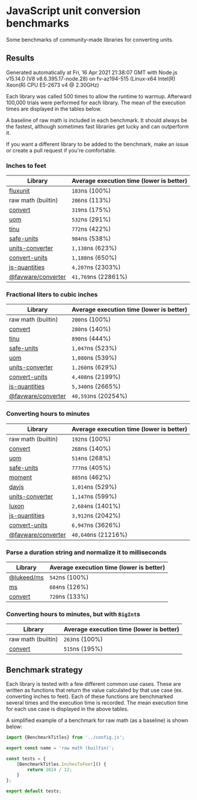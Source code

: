 # JavaScript unit conversion benchmarks

Some benchmarks of community-made libraries for converting units.

## Results

<!-- beginblock(results) -->

Generated automatically at Fri, 16 Apr 2021 21:38:07 GMT with Node.js v15.14.0 (V8 v8.6.395.17-node.28) on fv-az194-515 (Linux-x64 Intel(R) Xeon(R) CPU E5-2673 v4 @ 2.30GHz)

Each library was called 500 times to allow the runtime to warmup.
Afterward 100,000 trials were performed for each library.
The mean of the execution times are displayed in the tables below.

A baseline of raw math is included in each benchmark.
It should always be the fastest, although sometimes fast libraries get lucky and can outperform it.

If you want a different library to be added to the benchmark, make an issue or create a pull request if you're comfortable.

### Inches to feet

| Library                                                            | Average execution time (lower is better) |
| ------------------------------------------------------------------ | ---------------------------------------- |
| [fluxunit](https://npmjs.com/package/fluxunit)                     | `183`ns (100%)                           |
| raw math (builtin)                                                 | `206`ns (113%)                           |
| [convert](https://npmjs.com/package/convert)                       | `319`ns (175%)                           |
| [uom](https://npmjs.com/package/uom)                               | `532`ns (291%)                           |
| [tinu](https://npmjs.com/package/tinu)                             | `772`ns (422%)                           |
| [safe-units](https://npmjs.com/package/safe-units)                 | `984`ns (538%)                           |
| [units-converter](https://npmjs.com/package/units-converter)       | `1,138`ns (623%)                         |
| [convert-units](https://npmjs.com/package/convert-units)           | `1,188`ns (650%)                         |
| [js-quantities](https://npmjs.com/package/js-quantities)           | `4,207`ns (2303%)                        |
| [@favware/converter](https://npmjs.com/package/@favware/converter) | `41,769`ns (22861%)                      |

### Fractional liters to cubic inches

| Library                                                            | Average execution time (lower is better) |
| ------------------------------------------------------------------ | ---------------------------------------- |
| raw math (builtin)                                                 | `200`ns (100%)                           |
| [convert](https://npmjs.com/package/convert)                       | `280`ns (140%)                           |
| [tinu](https://npmjs.com/package/tinu)                             | `890`ns (444%)                           |
| [safe-units](https://npmjs.com/package/safe-units)                 | `1,047`ns (523%)                         |
| [uom](https://npmjs.com/package/uom)                               | `1,080`ns (539%)                         |
| [units-converter](https://npmjs.com/package/units-converter)       | `1,260`ns (629%)                         |
| [convert-units](https://npmjs.com/package/convert-units)           | `4,408`ns (2199%)                        |
| [js-quantities](https://npmjs.com/package/js-quantities)           | `5,340`ns (2665%)                        |
| [@favware/converter](https://npmjs.com/package/@favware/converter) | `40,593`ns (20254%)                      |

### Converting hours to minutes

| Library                                                            | Average execution time (lower is better) |
| ------------------------------------------------------------------ | ---------------------------------------- |
| raw math (builtin)                                                 | `192`ns (100%)                           |
| [convert](https://npmjs.com/package/convert)                       | `268`ns (140%)                           |
| [uom](https://npmjs.com/package/uom)                               | `514`ns (268%)                           |
| [safe-units](https://npmjs.com/package/safe-units)                 | `777`ns (405%)                           |
| [moment](https://npmjs.com/package/moment)                         | `885`ns (462%)                           |
| [dayjs](https://npmjs.com/package/dayjs)                           | `1,014`ns (529%)                         |
| [units-converter](https://npmjs.com/package/units-converter)       | `1,147`ns (599%)                         |
| [luxon](https://npmjs.com/package/luxon)                           | `2,684`ns (1401%)                        |
| [js-quantities](https://npmjs.com/package/js-quantities)           | `3,912`ns (2042%)                        |
| [convert-units](https://npmjs.com/package/convert-units)           | `6,947`ns (3626%)                        |
| [@favware/converter](https://npmjs.com/package/@favware/converter) | `40,640`ns (21216%)                      |

### Parse a duration string and normalize it to milliseconds

| Library                                            | Average execution time (lower is better) |
| -------------------------------------------------- | ---------------------------------------- |
| [@lukeed/ms](https://npmjs.com/package/@lukeed/ms) | `542`ns (100%)                           |
| [ms](https://npmjs.com/package/ms)                 | `684`ns (126%)                           |
| [convert](https://npmjs.com/package/convert)       | `720`ns (133%)                           |

### Converting hours to minutes, but with `BigInt`s

| Library                                      | Average execution time (lower is better) |
| -------------------------------------------- | ---------------------------------------- |
| raw math (builtin)                           | `263`ns (100%)                           |
| [convert](https://npmjs.com/package/convert) | `515`ns (195%)                           |

<!-- endblock(results) -->

## Benchmark strategy

Each library is tested with a few different common use cases.
These are written as functions that return the value calculated by that use case (ex. converting inches to feet).
Each of these functions are benchmarked several times and the execution time is recorded.
The mean execution time for each use case is displayed in the above tables.

A simplified example of a benchmark for raw math (as a baseline) is shown below:

```js
import {BenchmarkTitles} from '../config.js';

export const name = 'raw math (builtin)';

const tests = {
	[BenchmarkTitles.InchesToFeet]() {
		return 1024 / 12;
	}
};

export default tests;
```
